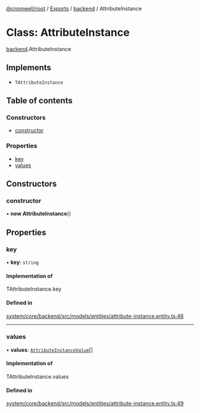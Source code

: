 [@cromwell/root](../README.md) / [Exports](../modules.md) / [backend](../modules/backend.md) / AttributeInstance

# Class: AttributeInstance

[backend](../modules/backend.md).AttributeInstance

## Implements

- `TAttributeInstance`

## Table of contents

### Constructors

- [constructor](backend.AttributeInstance.md#constructor)

### Properties

- [key](backend.AttributeInstance.md#key)
- [values](backend.AttributeInstance.md#values)

## Constructors

### constructor

• **new AttributeInstance**()

## Properties

### key

• **key**: `string`

#### Implementation of

TAttributeInstance.key

#### Defined in

[system/core/backend/src/models/entities/attribute-instance.entity.ts:46](https://github.com/CromwellCMS/Cromwell/blob/master/system/core/backend/src/models/entities/attribute-instance.entity.ts#L46)

___

### values

• **values**: [`AttributeInstanceValue`](backend.AttributeInstanceValue.md)[]

#### Implementation of

TAttributeInstance.values

#### Defined in

[system/core/backend/src/models/entities/attribute-instance.entity.ts:49](https://github.com/CromwellCMS/Cromwell/blob/master/system/core/backend/src/models/entities/attribute-instance.entity.ts#L49)
